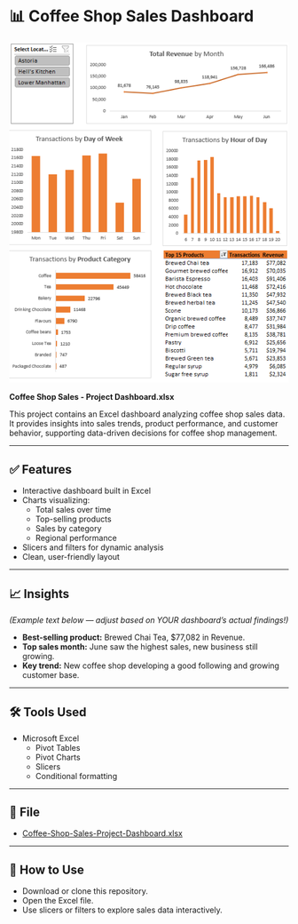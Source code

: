 # 📊 Coffee Shop Sales Dashboard

![Dashboard Screenshot](Coffee-Shop-Sales-Project-Dashboard.png)


**Coffee Shop Sales - Project Dashboard.xlsx**

This project contains an Excel dashboard analyzing coffee shop sales data. It provides insights into sales trends, product performance, and customer behavior, supporting data-driven decisions for coffee shop management.

---

## ✅ Features

- Interactive dashboard built in Excel
- Charts visualizing:
  - Total sales over time
  - Top-selling products
  - Sales by category
  - Regional performance
- Slicers and filters for dynamic analysis
- Clean, user-friendly layout

---

## 📈 Insights

*(Example text below — adjust based on YOUR dashboard’s actual findings!)*

- **Best-selling product:** Brewed Chai Tea, $77,082 in Revenue.
- **Top sales month:** June saw the highest sales, new business still growing.
- **Key trend:** New coffee shop developing a good following and growing customer base.

---

## 🛠️ Tools Used

- Microsoft Excel
  - Pivot Tables
  - Pivot Charts
  - Slicers
  - Conditional formatting

---

## 📂 File

- [Coffee-Shop-Sales-Project-Dashboard.xlsx](Coffee-Shop-Sales-Project-Dashboard.xlsx)

---

## 🔗 How to Use

- Download or clone this repository.
- Open the Excel file.
- Use slicers or filters to explore sales data interactively.
